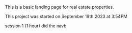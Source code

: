This is a basic landing page for real estate properties.


This project was started on September 19th 2023 at 3:54PM

session 1 (1 hour)
did the navb